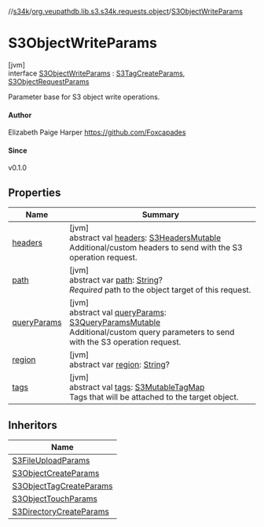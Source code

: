 //[s34k](../../../index.md)/[org.veupathdb.lib.s3.s34k.requests.object](../index.md)/[S3ObjectWriteParams](index.md)

# S3ObjectWriteParams

[jvm]\
interface [S3ObjectWriteParams](index.md) : [S3TagCreateParams](../../org.veupathdb.lib.s3.s34k.requests/-s3-tag-create-params/index.md), [S3ObjectRequestParams](../-s3-object-request-params/index.md)

Parameter base for S3 object write operations.

#### Author

Elizabeth Paige Harper https://github.com/Foxcapades

#### Since

v0.1.0

## Properties

| Name | Summary |
|---|---|
| [headers](../../org.veupathdb.lib.s3.s34k.requests/-s3-request-params/headers.md) | [jvm]<br>abstract val [headers](../../org.veupathdb.lib.s3.s34k.requests/-s3-request-params/headers.md): [S3HeadersMutable](../../org.veupathdb.lib.s3.s34k.fields.headers/-s3-headers-mutable/index.md)<br>Additional/custom headers to send with the S3 operation request. |
| [path](../-s3-object-request-params/path.md) | [jvm]<br>abstract var [path](../-s3-object-request-params/path.md): [String](https://kotlinlang.org/api/latest/jvm/stdlib/kotlin/-string/index.html)?<br>*Required* path to the object target of this request. |
| [queryParams](../../org.veupathdb.lib.s3.s34k.requests/-s3-request-params/query-params.md) | [jvm]<br>abstract val [queryParams](../../org.veupathdb.lib.s3.s34k.requests/-s3-request-params/query-params.md): [S3QueryParamsMutable](../../org.veupathdb.lib.s3.s34k.fields.query_params/-s3-query-params-mutable/index.md)<br>Additional/custom query parameters to send with the S3 operation request. |
| [region](../../org.veupathdb.lib.s3.s34k.requests/-s3-region-request-params/region.md) | [jvm]<br>abstract var [region](../../org.veupathdb.lib.s3.s34k.requests/-s3-region-request-params/region.md): [String](https://kotlinlang.org/api/latest/jvm/stdlib/kotlin/-string/index.html)? |
| [tags](../../org.veupathdb.lib.s3.s34k.requests/-s3-tag-create-params/tags.md) | [jvm]<br>abstract val [tags](../../org.veupathdb.lib.s3.s34k.requests/-s3-tag-create-params/tags.md): [S3MutableTagMap](../../org.veupathdb.lib.s3.s34k.fields.tags/-s3-mutable-tag-map/index.md)<br>Tags that will be attached to the target object. |

## Inheritors

| Name |
|---|
| [S3FileUploadParams](../-s3-file-upload-params/index.md) |
| [S3ObjectCreateParams](../-s3-object-create-params/index.md) |
| [S3ObjectTagCreateParams](../-s3-object-tag-create-params/index.md) |
| [S3ObjectTouchParams](../-s3-object-touch-params/index.md) |
| [S3DirectoryCreateParams](../../org.veupathdb.lib.s3.s34k.requests.object.directory/-s3-directory-create-params/index.md) |
